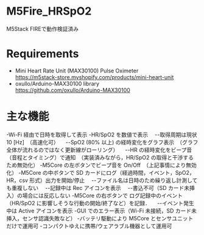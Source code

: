 # M5Fire_HRSpO2
M5Stack FIREで動作検証済み
 
# Requirements
- Mini Heart Rate Unit (MAX30100) Pulse Oximeter<br>
  https://m5stack-store.myshopify.com/products/mini-heart-unit
- oxullo/Arduino-MAX30100 library<br>
  https://github.com/oxullo/Arduino-MAX30100

# 主な機能
-Wi-Fi 経由で日時を取得して表示
-HR/SpO2 を数値で表示
　--取得周期は現状 10 [Hz]　（高速化可）
　--SpO2 (80% 以上) の経時変化をグラフ表示　（グラフ全体が流れるのではなく更新線がローリング）
　--HR の経時変化をビープ音（音程とタイミング）で通知　（実装済みながら，HR/SpO2 の取得と干渉するため無効化）
-M5Core の左ボタンでビープ音を On/Off　（上記事情により無効化）
-M5Core の中ボタンで SD カードにログ（経過時間，イベント，SpO2，HR，csv 形式）出力を開始/停止
　--ファイル名は日時のため繰り返し計測しても重複しない
　--記録中は Rec アイコンを表示
　--書込不可（SD カード未挿入）の場合には反応しない
-M5Core の右ボタンで ログ記録中のイベント（HR/SpO2 に影響しそうな行動の開始/終了など）を記録．
　--イベント発生中は Active アイコンを表示
-GUI でのエラー表示（Wi-Fi 未接続，SD カード未挿入，センサ認識失敗など）
-バッテリ駆動により M5Core とセンサユニットだけで運用可
-コンパクトゆえに携帯/ウェアラブル機器として運用可

